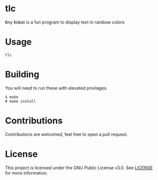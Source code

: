 # tlc 
**t**iny **l**ol**c**at is a fun program to display text in rainbow colors

# Usage
```
tlc
```

# Building
You will need to run these with elevated privilages.
```
$ make
# make install
```

# Contributions
Contributions are welcomed, feel free to open a pull request.

# License
This project is licensed under the GNU Public License v3.0. See [LICENSE](https://github.com/night0721/tlc/blob/master/LICENSE) for more information.
